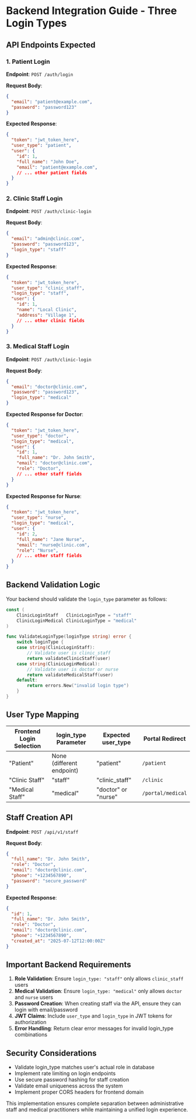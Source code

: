 # Backend Integration Guide - Three Login Types

## API Endpoints Expected

### 1. Patient Login
**Endpoint**: `POST /auth/login`

**Request Body**:
```json
{
  "email": "patient@example.com",
  "password": "password123"
}
```

**Expected Response**:
```json
{
  "token": "jwt_token_here",
  "user_type": "patient",
  "user": {
    "id": 1,
    "full_name": "John Doe",
    "email": "patient@example.com",
    // ... other patient fields
  }
}
```

### 2. Clinic Staff Login
**Endpoint**: `POST /auth/clinic-login`

**Request Body**:
```json
{
  "email": "admin@clinic.com",
  "password": "password123",
  "login_type": "staff"
}
```

**Expected Response**:
```json
{
  "token": "jwt_token_here",
  "user_type": "clinic_staff",
  "login_type": "staff",
  "user": {
    "id": 1,
    "name": "Local Clinic",
    "address": "Village 1",
    // ... other clinic fields
  }
}
```

### 3. Medical Staff Login
**Endpoint**: `POST /auth/clinic-login`

**Request Body**:
```json
{
  "email": "doctor@clinic.com",
  "password": "password123",
  "login_type": "medical"
}
```

**Expected Response for Doctor**:
```json
{
  "token": "jwt_token_here",
  "user_type": "doctor",
  "login_type": "medical", 
  "user": {
    "id": 1,
    "full_name": "Dr. John Smith",
    "email": "doctor@clinic.com",
    "role": "Doctor",
    // ... other staff fields
  }
}
```

**Expected Response for Nurse**:
```json
{
  "token": "jwt_token_here",
  "user_type": "nurse",
  "login_type": "medical",
  "user": {
    "id": 2,
    "full_name": "Jane Nurse",
    "email": "nurse@clinic.com", 
    "role": "Nurse",
    // ... other staff fields
  }
}
```

## Backend Validation Logic

Your backend should validate the `login_type` parameter as follows:

```go
const (
    ClinicLoginStaff   ClinicLoginType = "staff"
    ClinicLoginMedical ClinicLoginType = "medical"
)

func ValidateLoginType(loginType string) error {
    switch loginType {
    case string(ClinicLoginStaff):
        // Validate user is clinic_staff
        return validateClinicStaff(user)
    case string(ClinicLoginMedical):
        // Validate user is doctor or nurse
        return validateMedicalStaff(user) 
    default:
        return errors.New("invalid login type")
    }
}
```

## User Type Mapping

| Frontend Login Selection | login_type Parameter | Expected user_type | Portal Redirect |
|-------------------------|---------------------|-------------------|----------------|
| "Patient" | None (different endpoint) | "patient" | `/patient` |
| "Clinic Staff" | "staff" | "clinic_staff" | `/clinic` |
| "Medical Staff" | "medical" | "doctor" or "nurse" | `/portal/medical` |

## Staff Creation API

**Endpoint**: `POST /api/v1/staff`

**Request Body**:
```json
{
  "full_name": "Dr. John Smith",
  "role": "Doctor",
  "email": "doctor@clinic.com",
  "phone": "+1234567890",
  "password": "secure_password"
}
```

**Expected Response**:
```json
{
  "id": 1,
  "full_name": "Dr. John Smith", 
  "role": "Doctor",
  "email": "doctor@clinic.com",
  "phone": "+1234567890",
  "created_at": "2025-07-12T12:00:00Z"
}
```

## Important Backend Requirements

1. **Role Validation**: Ensure `login_type: "staff"` only allows `clinic_staff` users
2. **Medical Validation**: Ensure `login_type: "medical"` only allows `doctor` and `nurse` users
3. **Password Creation**: When creating staff via the API, ensure they can login with email/password
4. **JWT Claims**: Include `user_type` and `login_type` in JWT tokens for authorization
5. **Error Handling**: Return clear error messages for invalid login_type combinations

## Security Considerations

- Validate login_type matches user's actual role in database
- Implement rate limiting on login endpoints
- Use secure password hashing for staff creation
- Validate email uniqueness across the system
- Implement proper CORS headers for frontend domain

This implementation ensures complete separation between administrative staff and medical practitioners while maintaining a unified login experience.
